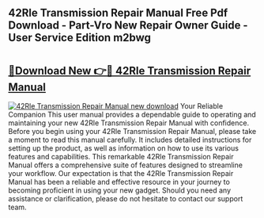 ## 42Rle Transmission Repair Manual Free Pdf Download - Part-Vro New Repair Owner Guide - User Service Edition m2bwg

# <h2><a href="http://bc36808.oget.top/?id=42Rle+Transmission+Repair+Manual">🔗Download New 👉🔴 42Rle Transmission Repair Manual</a></h2>

[![42Rle Transmission Repair Manual new download](https://i.imgur.com/5g1atiW.png)](http://bc36808.oget.top/?id=42Rle+Transmission+Repair+Manual)
Your Reliable Companion This user manual provides a dependable guide to operating and maintaining your new 42Rle Transmission Repair Manual with confidence. Before you begin using your 42Rle Transmission Repair Manual, please take a moment to read this manual carefully. It includes detailed instructions for setting up the product, as well as information on how to use its various features and capabilities. This remarkable 42Rle Transmission Repair Manual offers a comprehensive suite of features designed to streamline your workflow. Our expectation is that the 42Rle Transmission Repair Manual has been a reliable and effective resource in your journey to becoming proficient in using your new gadget. Should you need any assistance or clarification, please do not hesitate to contact our support team.
